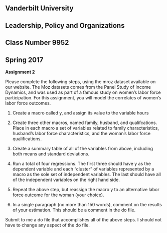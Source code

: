 ## Vanderbilt University
## Leadership, Policy and Organizations
## Class Number 9952
## Spring 2017

**Assignment 2**

Please complete the following steps, using the mroz dataset available on
our website. The Moz datasets comes from the Panel Study of Income
Dynamics, and was used as part of a famous study on women’s labor force
participation. For this assignment, you will model the correlates of
women’s labor force outcomes.

1.  Create a macro called y, and assign its value to the variable hours

2.  Create three other macros, named family, husband, and qualifcations.
    Place in each macro a set of variables related to family
    characteristics, husband’s labor force characteristics, and the
    woman’s labor force qualifications.

3.  Create a summary table of all of the variables from above, including
    both means and standard deviations.

4.  Run a total of four regressions. The first three should have y as
    the dependent variable and each “cluster” of variables represented
    by a macro as the sole set of independent variables. The last should
    have all of the independent variables on the right hand side.

5.  Repeat the above step, but reassign the macro y to an alternative
    labor force outcome for the woman (your choice).

6.  In a single paragraph (no more than 150 words), comment on the
    results of your estimation. This should be a comment in the do file.

Submit to me a do file that accomplishes all of the above steps. I
should not have to change any aspect of the do file.
